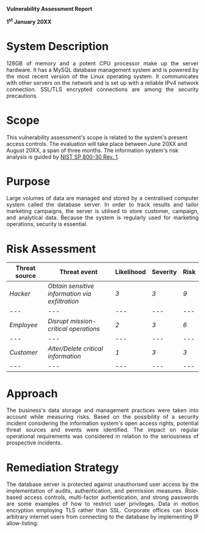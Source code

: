 **Vulnerability Assessment Report**

**1<sup>st</sup> January 20XX**

# System Description

<p align="justify">128GB of memory and a potent CPU processor make up the server hardware. It has a MySQL database management system and is powered by the most recent version of the Linux operating system. It communicates with other servers on the network and is set up with a reliable IPv4 network connection. SSL/TLS encrypted connections are among the security precautions.

# Scope

This vulnerability assessment's scope is related to the system's present access controls. The evaluation will take place between June 20XX and August 20XX, a span of three months. The information system's risk analysis is guided by [NIST SP 800-30 Rev. 1](https://docs.google.com/document/d/1pRpdpQMEWskxSkwqEMv8W7A7x8GXQlcn0hEcDzWet3Y/template/preview?resourcekey=0-3GRRWAd8HryVgof-Jc33yA).

# Purpose

<p align="justify">Large volumes of data are managed and stored by a centralised computer system called the database server. In order to track results and tailor marketing campaigns, the server is utilised to store customer, campaign, and analytical data. Because the system is regularly used for marketing operations, security is essential.

# Risk Assessment    

| **Threat source** | **Threat event** | **Likelihood** | **Severity** | **Risk** |
| --- | --- | --- | --- | --- |
| _Hacker_ | _Obtain sensitive information via exfiltration_ | _3_ | _3_ | _9_ |
| --- | --- | --- | --- | --- |
| _Employee_ | _Disrupt mission-critical operations_ | _2_ | _3_ | _6_ |
| --- | --- | --- | --- | --- |
| _Customer_ | _Alter/Delete critical information_ | _1_ | _3_ | _3_ |
| --- | --- | --- | --- | --- |

# Approach

<p align="justify">The business's data storage and management practices were taken into account while measuring risks. Based on the possibility of a security incident considering the information system's open access rights, potential threat sources and events were identified. The impact on regular operational requirements was considered in relation to the seriousness of prospective incidents.

# Remediation Strategy

<p align="justify">The database server is protected against unauthorised user access by the implementation of audits, authentication, and permission measures. Role-based access controls, multi-factor authentication, and strong passwords are some examples of how to restrict user privileges. Data in motion encryption employing TLS rather than SSL. Corporate offices can block arbitrary internet users from connecting to the database by implementing IP allow-listing.
